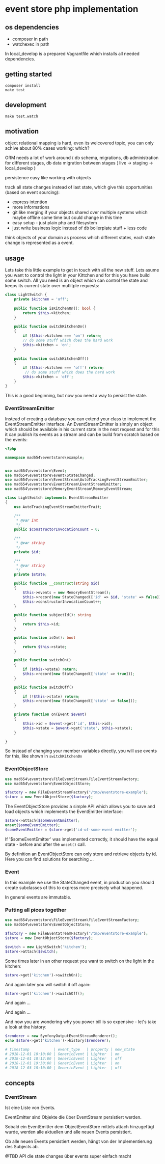 # event store php implementation

## os dependencies

- composer in path
- watchexec in path

In local_develop is a prepared Vagrantfile
which installs all needed dependencies.

## getting started

```
composer install
make test
```

## development

```
make test.watch
```

## motivation

object relational mapping is hard, even its welcovered topic, you can only achive about 80% cases working: which?

ORM needs a lot of work around ( db schema, migrations, db administration for different stages, db data migration between stages ( live -> staging -> local_develop )

persistence easy like working with objects

track all state changes instead of last state, which give this opportunities (based on event sourcing):

- express intention
- more informations
- git like merging if your objects shared over multiple systems which maybe offline some time but could change in this time
- easy setup - just plain php and filesystem
- just write business logic instead of db boilerplate stuff + less code

think objects of your domain as process which different states, each state change is represented as a event.

## usage

Lets take this little example to get in touch with all the new stuff. Lets asume you want to control the light in your Kittchen and for this you have build some switch. All you need is an object which can control the state and keeps its current state over mutlitple requests:

```php
class LightSwitch {	
    private $kitchen = 'off';
    
    public function isKitchenOn(): bool {
        return $this->kitchen;
    }
    
    public function switchKitchenOn()
    {
        if ($this->kitchen === 'on') return;
        // do some stuff which does the hard work
        $this->kitchen = 'on';
    }
    
    public function switchKitchenOff()
    {
        if ($this->kitchen === 'off') return;
         // do some stuff which does the hard work
        $this->kitchen = 'off';
    }
}
```

This is a good beginning, but now you need a way to persist the state.

### EventStreamEmitter

Instead of creating a database you can extend your class to implement the EventStreamEmitter interface. An EventStreamEmitter is simply an object which should be available in his current state in the next request and for this it can publish its events as a stream and can be build from scratch based on the events:

```php
<?php

namespace mad654\eventstore\example;


use mad654\eventstore\Event;
use mad654\eventstore\event\StateChanged;
use mad654\eventstore\EventStream\AutoTrackingEventStreamEmitter;
use mad654\eventstore\EventStream\EventStreamEmitter;
use mad654\eventstore\MemoryEventStream\MemoryEventStream;

class LightSwitch implements EventStreamEmitter
{
    use AutoTrackingEventStreamEmitterTrait;

    /**
     * @var int
     */
    public $constructorInvocationCount = 0;

    /**
     * @var string
     */
    private $id;

    /**
     * @var string
     */
    private $state;

    public function __construct(string $id)
    {
        $this->events = new MemoryEventStream();
        $this->record(new StateChanged(['id' => $id, 'state' => false]));
        $this->constructorInvocationCount++;
    }

    public function subjectId(): string
    {
        return $this->id;
    }

    public function isOn(): bool
    {
        return $this->state;
    }

    public function switchOn()
    {
        if ($this->state) return;
        $this->record(new StateChanged(['state' => true]));
    }

    public function switchOff()
    {
        if (!$this->state) return;
        $this->record(new StateChanged(['state' => false]));
    }

    private function on(Event $event)
    {
        $this->id = $event->get('id', $this->id);
        $this->state = $event->get('state', $this->state);
    }

}
```

So instead of changing your member variables directly, you will use events for this, like shown in `switchKitchenOn`


### EventObjectStore

```php
use mad654\eventstore\FileEventStream\FileEventStreamFactory;
use mad654\eventstore\EventObjectStore;

$factory = new FileEventStreamFactory("/tmp/eventstore-example");
$store = new EventObjectStore($factory);
```

The EventObjectStore provides a simple API which allows you to save and load objects which implements the EventEmitter interface:

```php
$store->attach($someEventEmitter);
unset($someEventEmitter);
$someEventEmitter = $store->get('id-of-some-event-emitter');
```

If '$someEventEmitter' was implemented correctly, it should have the equal state - before and after the `unset()` call.

By definition an EventObjectStore can only store and retrieve objects by id. Here you can find solutions for searching ...

### Event

In this example we use the StateChanged event, in production you should
create subclasses of this to express more precisely what happened.

In general events are immutable.

### Putting all pices together

```php
use mad654\eventstore\FileEventStream\FileEventStreamFactory;
use mad654\eventstore\EventObjectStore;

$factory = new FileEventStreamFactory("/tmp/eventstore-example");
$store = new EventObjectStore($factory);

$switch = new LightSwitch('kitchen');
$store->attach($switch);
```



Some times later in an other request you want to switch on the light in the kitchen:

``` php
$store->get('kitchen')->switchOn();
```

And again later you will switch it off again:

```php
$store->get('kitchen')->switchOff();
```



And again ...

And again ...

And now you are wondering why you power bill is so expensive - let's take a look at the history:

```php
$renderer = new SymfonyOutputEventStreamRenderer();
echo $store->get('kitchen')->history($renderer);

# timestamp           | event_type   | property | new_state
# 2018-12-01 18:10:00 | GenericEvent | Lighter  | on
# 2018-12-01 18:12:00 | GenericEvent | Lighter  | off
# 2018-12-01 19:30:00 | GenericEvent | Lighter  | on
# 2018-12-03 18:10:00 | GenericEvent | Lighter  | off
```

## concepts

### EventStream

Ist eine Liste von Events.

EventEmitter sind Objekte die über EventStream persistiert werden.

Sobald ein EventEmitter dem ObjectEventStore mittels attach hinzugefügt
wurde, werden alle aktuellen und alle neuen Events persistiert.

Ob alle neuen Events persistiert werden, hängt von der Implementierung
des Subjects ab.

@TBD API die state changes über events super einfach macht